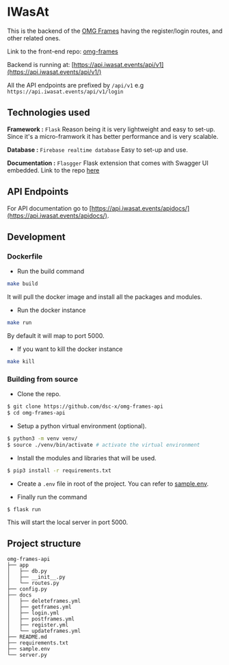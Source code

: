 # IWasAt

This is the backend of the [OMG Frames](https://github.com/dsc-x/omg-frames) having the register/login routes, and other related ones. 

Link to the front-end repo: [omg-frames](https://github.com/dsc-x/omg-frames)

Backend is running at: [https://api.iwasat.events/api/v1](https://api.iwasat.events/api/v1/)

All the API endpoints are prefixed by `/api/v1` e.g `https://api.iwasat.events/api/v1/login`

## Technologies used

**Framework :** `Flask` Reason being it is very lightweight and easy to set-up. Since it's a micro-framwork it has better performance and is very scalable.

**Database :** `Firebase realtime database` Easy to set-up and use. 

**Documentation :** `Flasgger` Flask extension that comes with Swagger UI embedded. Link to the repo [here](https://github.com/flasgger/flasgger)

## API Endpoints

For API documentation go to [https://api.iwasat.events/apidocs/](https://api.iwasat.events/apidocs/).

## Development

### Dockerfile

- Run the build command
```bash
make build
```
It will pull the docker image and install all the packages and modules.

- Run the docker instance
```bash
make run
```
By default it will map to port 5000.

- If you want to kill the docker instance
```bash
make kill
```

### Building from source

- Clone the repo. 
```bash
$ git clone https://github.com/dsc-x/omg-frames-api
$ cd omg-frames-api
```

- Setup a python virtual environment (optional).
```bash
$ python3 -m venv venv/
$ source ./venv/bin/activate # activate the virtual environment
```

- Install the modules and libraries that will be used.
```bash
$ pip3 install -r requirements.txt
```

- Create a `.env` file in root of the project. You can refer to [sample.env](sample.env). 

- Finally run the command
```
$ flask run
```

This will start the local server in port 5000. 

## Project structure

```
omg-frames-api
├── app
│   ├── db.py
│   ├── __init__.py
│   └── routes.py
├── config.py
├── docs
│   ├── deleteframes.yml
│   ├── getframes.yml
│   ├── login.yml
│   ├── postframes.yml
│   ├── register.yml
│   └── updateframes.yml
├── README.md
├── requirements.txt
├── sample.env
└── server.py
```


